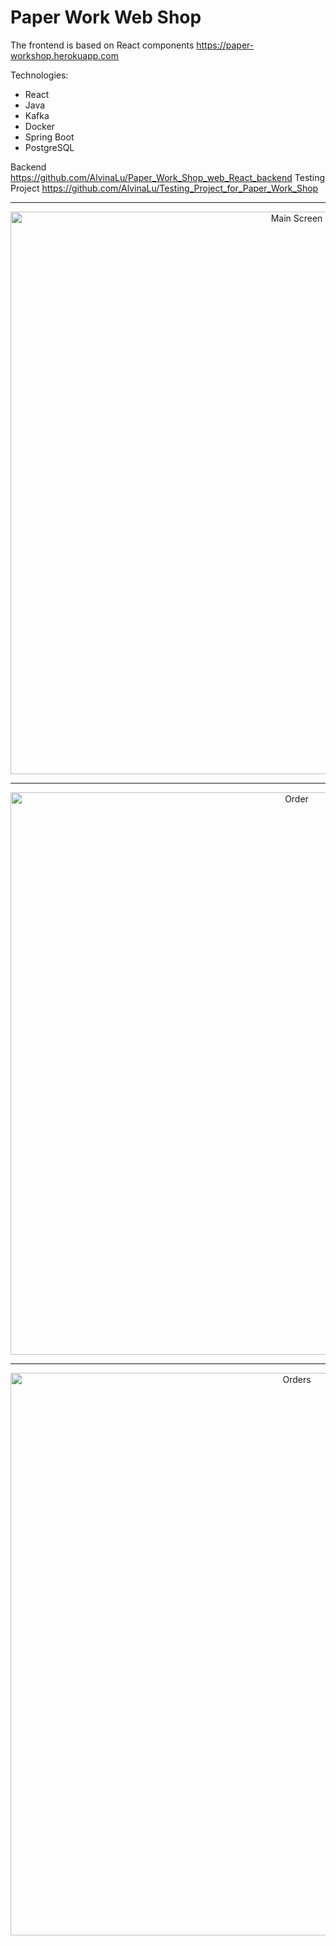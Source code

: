 # Paper Work Web Shop

The frontend is based on React components https://paper-workshop.herokuapp.com

Technologies:

* React
* Java
* Kafka
* Docker
* Spring Boot
* PostgreSQL

Backend https://github.com/AlvinaLu/Paper_Work_Shop_web_React_backend
Testing Project https://github.com/AlvinaLu/Testing_Project_for_Paper_Work_Shop

<hr>
<p align="center">
  <img src="https://firebasestorage.googleapis.com/v0/b/messenger-api-6d6b5.appspot.com/o/images%2FScreenshot%20from%202022-08-24%2016-35-54.png?alt=media&token=fbdc2e08-f914-4572-bc2e-1e2fad7f1300" width="900" title="Main Screen">
</p>
<hr>
<p align="center">
   <img src="https://firebasestorage.googleapis.com/v0/b/messenger-api-6d6b5.appspot.com/o/images%2FScreenshot%20from%202022-08-24%2016-36-25.png?alt=media&token=ec8d76b8-1474-493d-a2db-0cb8a9a43227" width="900" title="Order">
</p>
<hr>
<p align="center">
  <img src="https://firebasestorage.googleapis.com/v0/b/messenger-api-6d6b5.appspot.com/o/images%2FScreenshot%20from%202022-08-24%2016-37-33.png?alt=media&token=75dcad39-cde8-4d56-8b18-b8395490850b" width="900" title="Orders">
</p>

